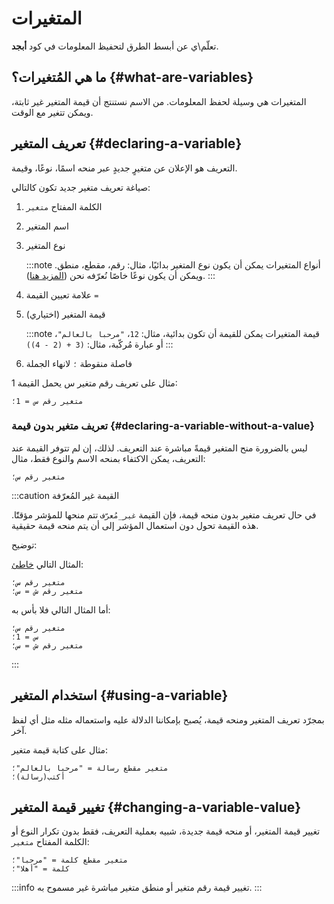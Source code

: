 ﻿---
sidebar_position: 2
---

# المتغيرات

تعلّم\ي عن أبسط الطرق لتحفيظ المعلومات في كود **أبجد**.

## ما هي المُتغيرات؟ {#what-are-variables}

المتغيرات هي وسيلة لحفظ المعلومات. من الاسم نستنتج أن قيمة المتغير غير ثابتة، ويمكن تتغير مع الوقت.

## تعريف المتغير {#declaring-a-variable}

التعريف هو الإعلان عن متغيرٍ جديدٍ عبر منحه اسمًا، نوعًا، وقيمة.

صياغة تعريف متغير جديد تكون كالتالي:

1. الكلمة المفتاح `متغير`
2. اسم المتغير
3. نوع المتغير

   :::note أنواع المتغيرات
   يمكن أن يكون نوع المتغير بدائيًا، مثال: رقم، مقطع، منطق. ويمكن أن يكون نوعًا خاصًا نُعرّفه نحن ([المزيد هنا](types.md)).
   :::
4. علامة تعيين القيمة `=`
5. قيمة المتغير (اختياري)

   :::note قيمة المتغيرات
   يمكن للقيمة أن تكون بدائية، مثال: `12`، `"مرحبا بالعالم"`، أو عبارة مُركّبة، مثال: `(3 + (2 - 4))`
   :::
6. فاصلة منقوطة `؛` لانهاء الجملة

مثال على تعريف رقم متغير س يحمل القيمة 1:

```abjad showLineNumbers
متغير رقم س = 1؛
```

### تعريف متغير بدون قيمة {#declaring-a-variable-without-a-value}

ليس بالضرورة منح المتغير قيمةً مباشرة عند التعريف. لذلك، إن لم تتوفر القيمة عند التعريف، يمكن الاكتفاء بمنحه الاسم
والنوع فقط، مثال:

```abjad showLineNumbers
متغير رقم س؛
```

:::caution القيمة غير المُعرّفة

في حال تعريف متغير بدون منحه قيمة، فإن القيمة `غير_مُعرّف` تتم منحها للمؤشر مؤقتًَا. هذه القيمة تحول دون استعمال المؤشر
إلى أن يتم منحه قيمة حقيقية.

توضيح:

المثال التالي <ins>خاطئ</ins>:

```abjad showLineNumbers
متغير رقم س؛
متغير رقم ش = س؛
```

أما المثال التالي فلا بأس به:

```abjad showLineNumbers
متغير رقم س؛
س = 1؛
متغير رقم ش = س؛
```

:::

## استخدام المتغير {#using-a-variable}

بمجرّد تعريف المتغير ومنحه قيمة، يُصبح بإمكاننا الدلالة عليه واستعماله مثله مثل أي لفظ آخر.

مثال على كتابة قيمة متغير:

```abjad showLineNumbers
متغير مقطع رسالة = "مرحبا بالعالم"؛
أكتب(رسالة)؛
```

## تغيير قيمة المتغير {#changing-a-variable-value}

تغيير قيمة المتغير، أو منحه قيمة جديدة، شبيه بعملية التعريف، فقط بدون تكرار النوع أو الكلمة المفتاح `متغير`:

```abjad showLineNumbers
متغير مقطع كلمة = "مرحبا"؛
كلمة = "أهلا"؛
```

:::info
   تغيير قيمة رقم متغير أو منطق متغير مباشرة غير مسموح به.
:::